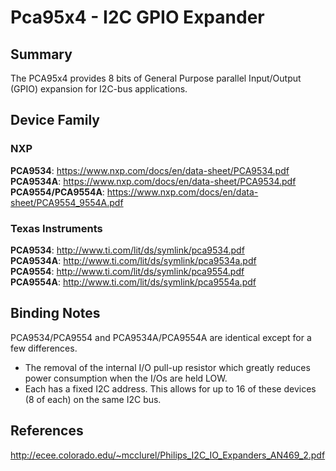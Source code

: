 ﻿# Pca95x4 - I2C GPIO Expander

## Summary
The PCA95x4 provides 8 bits of General Purpose parallel Input/Output (GPIO) expansion for I2C-bus applications.

## Device Family

### NXP
**PCA9534**: https://www.nxp.com/docs/en/data-sheet/PCA9534.pdf  
**PCA9534A**: https://www.nxp.com/docs/en/data-sheet/PCA9534.pdf  
**PCA9554/PCA9554A**: https://www.nxp.com/docs/en/data-sheet/PCA9554_9554A.pdf  

### Texas Instruments

**PCA9534**: http://www.ti.com/lit/ds/symlink/pca9534.pdf  
**PCA9534A**: http://www.ti.com/lit/ds/symlink/pca9534a.pdf  
**PCA9554**: http://www.ti.com/lit/ds/symlink/pca9554.pdf  
**PCA9554A**: http://www.ti.com/lit/ds/symlink/pca9554a.pdf  

## Binding Notes

PCA9534/PCA9554 and PCA9534A/PCA9554A are identical except for a few differences.
* The removal of the internal I/O pull-up resistor which greatly reduces power consumption when the I/Os are held LOW.
* Each has a fixed I2C address. This allows for up to 16 of these devices (8 of each) on the same I2C bus.

## References 

http://ecee.colorado.edu/~mcclurel/Philips_I2C_IO_Expanders_AN469_2.pdf
